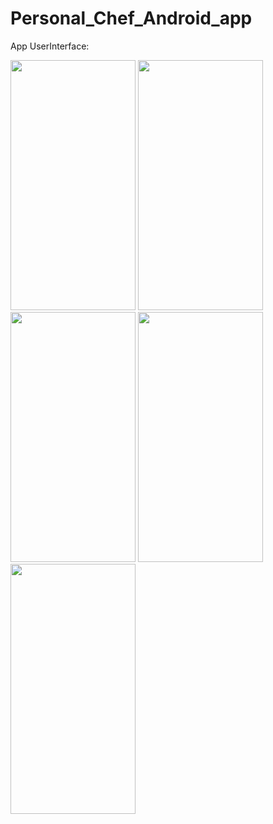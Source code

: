 # Personal_Chef_Android_app

App UserInterface: 

<img src="https://user-images.githubusercontent.com/56628424/150749831-fa9556d2-33b6-438b-9995-4d3882174854.jpeg" width="200" height="400" />

<img src="https://user-images.githubusercontent.com/56628424/150752552-64a3bd83-ed18-4132-8d0b-35da639b1d02.jpeg" width="200" height="400" />
<img src="https://user-images.githubusercontent.com/56628424/150752556-5bafaf84-cbc1-4557-882e-c38cf48af0e1.jpeg" width="200" height="400" />
<img src="https://user-images.githubusercontent.com/56628424/150752559-5ae078a0-fc4a-47a1-97db-ac2fef8f3c89.jpeg" width="200" height="400" />
<img src="https://user-images.githubusercontent.com/56628424/150752564-15006439-7dea-40ed-a32c-0b956b30badb.jpeg" width="200" height="400" />



